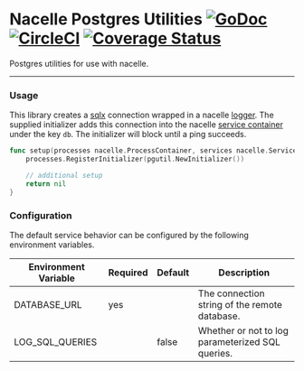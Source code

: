 # Nacelle Postgres Utilities [![GoDoc](https://godoc.org/github.com/go-nacelle/pgutil?status.svg)](https://godoc.org/github.com/go-nacelle/pgutil) [![CircleCI](https://circleci.com/gh/go-nacelle/pgutil.svg?style=svg)](https://circleci.com/gh/go-nacelle/pgutil) [![Coverage Status](https://coveralls.io/repos/github/go-nacelle/pgutil/badge.svg?branch=master)](https://coveralls.io/github/go-nacelle/pgutil?branch=master)

Postgres utilities for use with nacelle.

---

### Usage

This library creates a [sqlx](https://github.com/jmoiron/sqlx) connection wrapped in a nacelle [logger](https://github.com/go-nacelle/log). The supplied initializer adds this connection into the nacelle [service container](https://github.com/go-nacelle/service) under the key `db`. The initializer will block until a ping succeeds.

```go
func setup(processes nacelle.ProcessContainer, services nacelle.ServiceContainer) error {
    processes.RegisterInitializer(pgutil.NewInitializer())

    // additional setup
    return nil
}
```

### Configuration

The default service behavior can be configured by the following environment variables.

| Environment Variable | Required | Default | Description |
| -------------------- | -------- | ------- | ----------- |
| DATABASE_URL         | yes      |         | The connection string of the remote database. |
| LOG_SQL_QUERIES      |          | false   | Whether or not to log parameterized SQL queries. |
